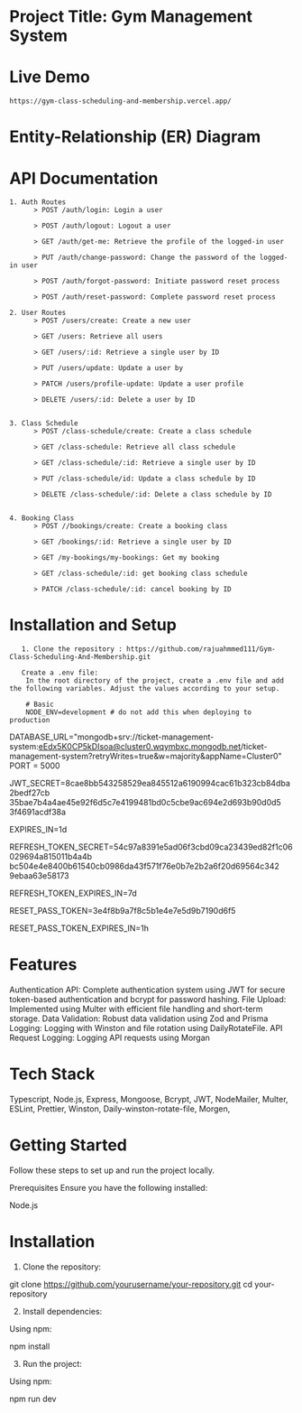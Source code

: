 # Project Title: Gym Management System

# Live Demo

    https://gym-class-scheduling-and-membership.vercel.app/

# Entity-Relationship (ER) Diagram

# API Documentation

    1. Auth Routes
          > POST /auth/login: Login a user

          > POST /auth/logout: Logout a user

          > GET /auth/get-me: Retrieve the profile of the logged-in user

          > PUT /auth/change-password: Change the password of the logged-in user

          > POST /auth/forgot-password: Initiate password reset process

          > POST /auth/reset-password: Complete password reset process

    2. User Routes
          > POST /users/create: Create a new user

          > GET /users: Retrieve all users

          > GET /users/:id: Retrieve a single user by ID

          > PUT /users/update: Update a user by

          > PATCH /users/profile-update: Update a user profile

          > DELETE /users/:id: Delete a user by ID


    3. Class Schedule
          > POST /class-schedule/create: Create a class schedule

          > GET /class-schedule: Retrieve all class schedule

          > GET /class-schedule/:id: Retrieve a single user by ID

          > PUT /class-schedule/id: Update a class schedule by ID

          > DELETE /class-schedule/:id: Delete a class schedule by ID


    4. Booking Class
          > POST //bookings/create: Create a booking class

          > GET /bookings/:id: Retrieve a single user by ID

          > GET /my-bookings/my-bookings: Get my booking

          > GET /class-schedule/:id: get booking class schedule

          > PATCH /class-schedule/:id: cancel booking by ID

# Installation and Setup

       1. Clone the repository : https://github.com/rajuahmmed111/Gym-Class-Scheduling-And-Membership.git

       Create a .env file:
        In the root directory of the project, create a .env file and add the following variables. Adjust the values according to your setup.

        # Basic
        NODE_ENV=development # do not add this when deploying to production

DATABASE_URL="mongodb+srv://ticket-management-system:eEdx5K0CP5kDIsoa@cluster0.wqymbxc.mongodb.net/ticket-management-system?retryWrites=true&w=majority&appName=Cluster0"
PORT = 5000

JWT_SECRET=8cae8bb543258529ea845512a6190994cac61b323cb84dba2bedf27cb
35bae7b4a4ae45e92f6d5c7e4199481bd0c5cbe9ac694e2d693b90d0d5
3f4691acdf38a

EXPIRES_IN=1d

REFRESH_TOKEN_SECRET=54c97a8391e5ad06f3cbd09ca23439ed82f1c06029694a815011b4a4b
bc504e4e8400b61540cb0986da43f571f76e0b7e2b2a6f20d69564c342
9ebaa63e58173

REFRESH_TOKEN_EXPIRES_IN=7d

RESET_PASS_TOKEN=3e4f8b9a7f8c5b1e4e7e5d9b7190d6f5

RESET_PASS_TOKEN_EXPIRES_IN=1h

# Features

Authentication API: Complete authentication system using JWT for secure token-based authentication and bcrypt for password hashing.
File Upload: Implemented using Multer with efficient file handling and short-term storage.
Data Validation: Robust data validation using Zod and Prisma
Logging: Logging with Winston and file rotation using DailyRotateFile.
API Request Logging: Logging API requests using Morgan

# Tech Stack

Typescript,
Node.js,
Express,
Mongoose,
Bcrypt,
JWT,
NodeMailer,
Multer,
ESLint,
Prettier,
Winston,
Daily-winston-rotate-file,
Morgen,

# Getting Started

Follow these steps to set up and run the project locally.

Prerequisites
Ensure you have the following installed:

Node.js

# Installation

1.  Clone the repository:

git clone https://github.com/yourusername/your-repository.git
cd your-repository

2. Install dependencies:

Using npm:

npm install

3. Run the project:

Using npm:

npm run dev

